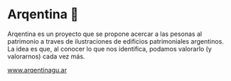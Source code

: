 # Arqentina 🧉

Arqentina es un proyecto que se propone acercar a las pesonas al patrimonio a traves de ilustraciones de edificios patrimoniales argentinos. La idea es que, al conocer lo que nos identifica, podamos valorarlo (y valorarnos) cada vez más.

www.arqentinagu.ar
